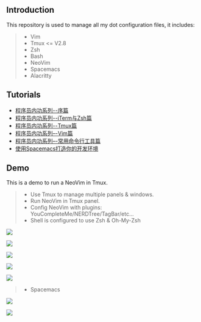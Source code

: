 ## Introduction
This repository is used to manage all my dot configuration files, it includes:

>* Vim
>* Tmux <= V2.8
>* Zsh
>* Bash
>* NeoVim
>* Spacemacs
>* Alacritty

## Tutorials

* [程序员内功系列--序篇](https://xiaozhou.net/learn-the-command-line-preface-2017-05-12.html)
* [程序员内功系列--iTerm与Zsh篇](https://xiaozhou.net/learn-the-command-line-iterm-and-zsh-2017-06-23.html)
* [程序员内功系列--Tmux篇](https://xiaozhou.net/learn-the-command-line-tmux-2018-04-27.html)
* [程序员内功系列–-Vim篇](https://xiaozhou.net/learn-the-command-line-preface-2017-05-12.html)  
* [程序员内功系列–-常用命令行工具篇](https://xiaozhou.net/learn-the-command-line-tools-md-2018-10-11.html)  
* [使用Spacemacs打造你的开发环境](https://xiaozhou.net/from-neovim-to-spacemacs-2019-09-04.html)

## Demo
This is a demo to run a NeoVim in Tmux.

>* Use Tmux to manage multiple panels & windows.
>* Run NeoVim in Tmux panel.
>* Config NeoVim with plugins: YouCompleteMe/NERDTree/TagBar/etc...
>* Shell is configured to use Zsh & Oh-My-Zsh

![](https://github.com/TimothyYe/mydotfiles/blob/master/snapshot/tmux-nvim.png)

![](hhttps://github.com/TimothyYe/mydotfiles/blob/master/snapshot/tmux-nvim2.png)

![](https://xiaozhou.net/pics/ide.png)

![](https://xiaozhou.net/pics/tmux/3.png)

![](https://github.com/TimothyYe/mydotfiles/blob/master/snapshot/tmux-nvim3.png)

>* Spacemacs

![](https://github.com/TimothyYe/mydotfiles/blob/master/snapshot/spacemacs.png)

![](https://github.com/TimothyYe/mydotfiles/blob/master/snapshot/spacemacs2.png)
